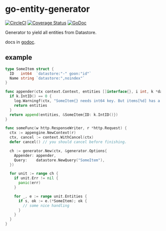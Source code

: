 # go-entity-generator

[![CircleCI](https://circleci.com/gh/delphinus/go-entity-generator.svg?style=svg)](https://circleci.com/gh/delphinus/go-entity-generator)
[![Coverage Status](https://coveralls.io/repos/github/delphinus/go-entity-generator/badge.svg?branch=master)](https://coveralls.io/github/delphinus/go-entity-generator?branch=master)
[![GoDoc](https://godoc.org/github.com/delphinus/go-entity-generator?status.svg)](https://godoc.org/github.com/delphinus/go-entity-generator)

Generator to yield all entities from Datastore.

docs in [godoc](https://godoc.org/github.com/delphinus/go-entity-generator).

## example

```go
type SomeItem struct {
  ID   int64  `datastore:"-" goon:"id"`
  Name string `datastore:",noindex"`
}

func appender(ctx context.Context, entities []interface{}, i int, k *datastore.Key, parentKey *datastore.Key) []interface{} {
  if k.IntID() == 0 {
    log.Warningf(ctx, "SomeItem{} needs int64 key. But items[%d] has a string key: %v", i, k.StringID())
    return entities
  }
  return append(entities, &SomeItem{ID: k.IntID()})
}

func someFunc(w http.ResponseWriter, r *http.Request) {
  ctx := appengine.NewContext(r)
  ctx, cancel := context.WithCancel(ctx)
  defer cancel() // you should cancel before finishing.

  ch := generator.New(ctx, &generator.Options{
    Appender: appender,
    Query:    datastore.NewQuery("SomeItem"),
  })

  for unit := range ch {
    if unit.Err != nil {
      panic(err)
    }

    for _, e := range unit.Entities {
      if s, ok := e.(*SomeItem); ok {
        // some nice handling
      }
    }
  }
}
```
